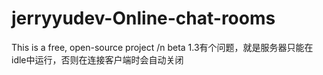 # jerryyudev-Online-chat-rooms
This is a free, open-source project /n
beta 1.3有个问题，就是服务器只能在idle中运行，否则在连接客户端时会自动关闭
